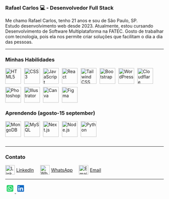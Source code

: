 ### Rafael Carlos  💻  - Desenvolvedor Full Stack  
Me chamo Rafael Carlos, tenho 21 anos e sou de São Paulo, SP.  
Estudo desenvolvimento web desde 2023. Atualmente, estou cursando Desenvolvimento de Software Multiplataforma na FATEC. Gosto de trabalhar com tecnologia, pois ela nos permite criar soluções que facilitam o dia a dia das pessoas.

---

### Minhas Habilidades  
<div style="display: flex; flex-wrap: wrap; gap: 10px; margin-bottom: 20px;">
  <img src="https://cdn.jsdelivr.net/gh/devicons/devicon@latest/icons/html5/html5-original.svg" width="50" alt="HTML5" />
  <img src="https://cdn.jsdelivr.net/gh/devicons/devicon@latest/icons/css3/css3-original.svg" width="50" alt="CSS3" />
  <img src="https://cdn.jsdelivr.net/gh/devicons/devicon@latest/icons/javascript/javascript-original.svg" width="50" alt="JavaScript" />
  <img src="https://cdn.jsdelivr.net/gh/devicons/devicon@latest/icons/react/react-original.svg" width="50" alt="React" />
  <img src="https://cdn.jsdelivr.net/gh/devicons/devicon@latest/icons/tailwindcss/tailwindcss-original.svg" width="50" alt="Tailwind CSS" />
  <img src="https://cdn.jsdelivr.net/gh/devicons/devicon@latest/icons/bootstrap/bootstrap-original.svg" width="50" alt="Bootstrap" />
  <img src="https://cdn.jsdelivr.net/gh/devicons/devicon@latest/icons/wordpress/wordpress-original.svg" width="50" alt="WordPress" />
  <img src="https://cdn.jsdelivr.net/gh/devicons/devicon@latest/icons/cloudflare/cloudflare-original.svg" width="50" alt="Cloudflare" />
  <img src="https://cdn.jsdelivr.net/gh/devicons/devicon@latest/icons/photoshop/photoshop-original.svg" width="50" alt="Photoshop" />
  <img src="https://cdn.jsdelivr.net/gh/devicons/devicon@latest/icons/illustrator/illustrator-original.svg" width="50" alt="Illustrator" />
  <img src="https://cdn.jsdelivr.net/gh/devicons/devicon@latest/icons/canva/canva-original.svg" width="50" alt="Canva" />
  <img src="https://cdn.jsdelivr.net/gh/devicons/devicon@latest/icons/figma/figma-original.svg" width="50" alt="Figma" />
</div>

### Aprendendo (agosto-15 september)  
<div style="display: flex; gap: 10px; margin-bottom: 30px;">
  <img src="https://cdn.jsdelivr.net/gh/devicons/devicon@latest/icons/mongodb/mongodb-original.svg" width="50" alt="MongoDB" />
  <img src="https://cdn.jsdelivr.net/gh/devicons/devicon@latest/icons/mysql/mysql-original.svg" width="50" alt="MySQL" />
  <img src="https://cdn.jsdelivr.net/gh/devicons/devicon@latest/icons/nextjs/nextjs-original.svg" width="50" alt="Next.js" />
  <img src="https://cdn.jsdelivr.net/gh/devicons/devicon@latest/icons/nodejs/nodejs-original.svg" width="50" alt="Node.js" />
  <img src="https://cdn.jsdelivr.net/gh/devicons/devicon@latest/icons/python/python-original.svg" width="50" alt="Python" />
</div>

---


### Contato 
<div style="display: flex; gap: 20px; margin-top: 10px; align-items: center;">
  <a href="https://www.linkedin.com/in/rafael-carlos-b09a8b2b7/" target="_blank" rel="noopener noreferrer" style="display: flex; align-items: center; gap: 5px;">
    <img src="https://cdn.jsdelivr.net/gh/devicons/devicon/icons/linkedin/linkedin-original.svg" width="30" alt="LinkedIn" />
    LinkedIn
  </a>
  <a href="https://wa.me/5511999999999" target="_blank" rel="noopener noreferrer" style="display: flex; align-items: center; gap: 5px;">
    <img src="https://cdn.jsdelivr.net/gh/devicons/devicon/icons/whatsapp/whatsapp-original.svg" width="30" alt="WhatsApp" />
    WhatsApp
  </a>
  <a href="mailto:rafaelcarlosoficial10@gmail.com" style="display: flex; align-items: center; gap: 5px;">
    <img src="https://cdn.jsdelivr.net/gh/devicons/devicon/icons/google/google-original.svg" width="30" alt="Email" />
    Email
  </a>
</div>
 
---
<Div>
<a href="https://wa.me/5511914672713" target="_blank">
  <svg xmlns="http://www.w3.org/2000/svg" viewBox="0 0 640 640" width="30" height="30" fill="#25D366">
    <path d="M188.1 318.6C188.1 343.5 195.1 367.8 208.3 388.7L211.4 393.7L198.1 442.3L248 429.2L252.8 432.1C273 444.1 296.2 450.5 319.9 450.5L320 450.5C392.6 450.5 453.3 391.4 453.3 318.7C453.3 283.5 438.1 250.4 413.2 225.5C388.2 200.5 355.2 186.8 320 186.8C247.3 186.8 188.2 245.9 188.1 318.6zM370.8 394C358.2 395.9 348.4 394.9 323.3 384.1C286.5 368.2 261.5 332.6 256.4 325.4C256 324.8 255.7 324.5 255.6 324.3C253.6 321.7 239.4 302.8 239.4 283.3C239.4 264.9 248.4 255.4 252.6 251C252.9 250.7 253.1 250.5 253.3 250.2C256.9 246.2 261.2 245.2 263.9 245.2C266.5 245.2 269.2 245.2 271.5 245.3L272.3 245.3C274.6 245.3 277.5 245.3 280.4 252.1C281.6 255 283.4 259.4 285.3 263.9C288.6 271.9 292 280.2 292.6 281.5C293.6 283.5 294.3 285.8 292.9 288.4C289.5 295.2 286 298.8 283.6 301.4C280.5 304.6 279.1 306.1 281.3 310C296.6 336.3 311.9 345.4 335.2 357.1C339.2 359.1 341.5 358.8 343.8 356.1C346.1 353.5 353.7 344.5 356.3 340.6C358.9 336.6 361.6 337.3 365.2 338.6C368.8 339.9 388.3 349.5 392.3 351.5C393.1 351.9 393.8 352.2 394.4 352.5C397.2 353.9 399.1 354.8 399.9 356.1C400.8 358 400.8 366 397.5 375.2C394.2 384.5 378.4 392.9 370.8 394zM544 160C544 124.7 515.3 96 480 96L160 96C124.7 96 96 124.7 96 160L96 480C96 515.3 124.7 544 160 544L480 544C515.3 544 544 515.3 544 480L544 160zM244.1 457.9L160 480L182.5 397.8C168.6 373.8 161.3 346.5 161.3 318.5C161.4 231.1 232.5 160 319.9 160C362.3 160 402.1 176.5 432.1 206.5C462 236.5 480 276.3 480 318.7C480 406.1 407.3 477.2 319.9 477.2C293.3 477.2 267.2 470.5 244.1 457.9z"/>
  </svg>
</a>
<a href="https://www.linkedin.com/in/rafael-carlos-99675633a/" target="_blank">
  <svg xmlns="http://www.w3.org/2000/svg" viewBox="0 0 640 640" width="30" height="30" fill="#0A66C2">
    <path d="M512 96L127.9 96C110.3 96 96 110.5 96 128.3L96 511.7C96 529.5 110.3 544 127.9 544L512 544C529.6 544 544 529.5 544 511.7L544 128.3C544 110.5 529.6 96 512 96zM231.4 480L165 480L165 266.2L231.5 266.2L231.5 480L231.4 480zM198.2 160C219.5 160 236.7 177.2 236.7 198.5C236.7 219.8 219.5 237 198.2 237C176.9 237 159.7 219.8 159.7 198.5C159.7 177.2 176.9 160 198.2 160zM480.3 480L413.9 480L413.9 376C413.9 351.2 413.4 319.3 379.4 319.3C344.8 319.3 339.5 346.3 339.5 374.2L339.5 480L273.1 480L273.1 266.2L336.8 266.2L336.8 295.4L337.7 295.4C346.6 278.6 368.3 260.9 400.6 260.9C467.8 260.9 480.3 305.2 480.3 362.8L480.3 480z"/>
  </svg>
</a>

  
</Div>





